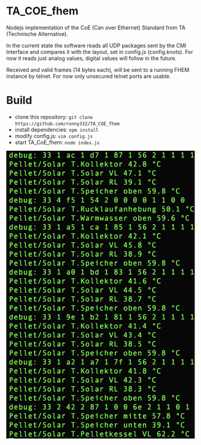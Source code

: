# TA_COE_fhem
Nodejs implementation of the CoE (Can over Ethernet) Standard from TA (Technische Alternative).

In the current state the software reads all UDP packages sent by the CMI Interface and compares it with the layout, set in config.js (config.knots).
For now it reads just analog values, digital values will follow in the future.

Received and valid frames (14 bytes each), will be sent to a running FHEM instance by telnet. For now only unsecured telnet ports are usable.

# Build
* clone this repository: `git clone https://github.com/ronny332/TA_COE_fhem`
* install dependencies: `npm install`
* modify config.js: `vim config.js`
* start TA_CoE_fhem: `node index.js`

![TA_CoE_fhem in an early version](https://raw.githubusercontent.com/ronny332/TA_COE_fhem/master/ta_coe_fhem.png)